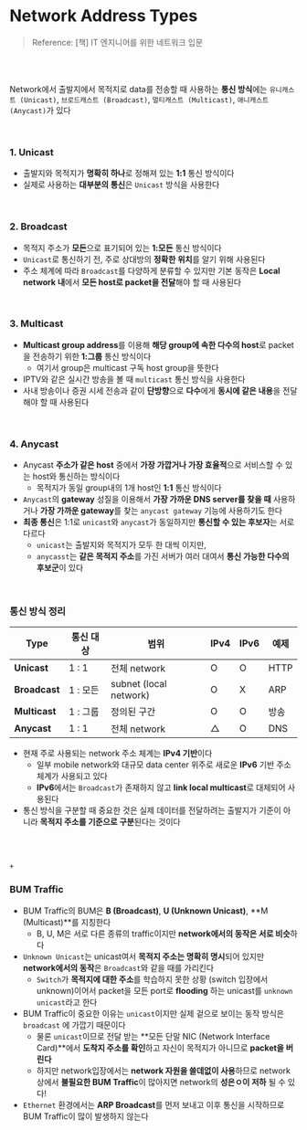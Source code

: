 # Network Address Types

> Reference: [책] IT 엔지니어를 위한 네트워크 입문

<br>

<br>

Network에서 출발지에서 목적지로 data를 전송할 때 사용하는 **통신 방식**에는 `유니캐스트 (Unicast)`, `브로드캐스트 (Broadcast)`, `멀티캐스트 (Multicast)`, `애니캐스트 (Anycast)`가 있다

<br>

### 1. Unicast

- 출발지와 목적지가 **명확히 하나**로 정해져 있는 **1:1** 통신 방식이다
- 실제로 사용하는 **대부분의 통신**은 `Unicast` 방식을 사용한다

<br>

### 2. Broadcast

- 목적지 주소가 **모든**으로 표기되어 있는 **1:모든** 통신 방식이다
- `Unicast`로 통신하기 전, 주로 상대방의 **정확한 위치**를 알기 위해 사용된다
- 주소 체계에 따라 `Broadcast`를 다양하게 분류할 수 있지만 기본 동작은 **Local network 내**에서 **모든 host로 packet을 전달**해야 할 때 사용된다

<br>

### 3. Multicast

- **Multicast group address**를 이용해 **해당 group에 속한 다수의 host**로 packet을 전송하기 위한 **1:그룹**  통신 방식이다
  - 여기서 group은 multicast 구독 host group을 뜻한다
- IPTV와 같은 실시간 방송을 볼 때 `multicast` 통신 방식을 사용한다
- 사내 방송이나 증권 시세 전송과 같이 **단방향**으로 **다수**에게 **동시에 같은 내용**을 전달해야 할 때 사용된다

<br>

### 4. Anycast

- Anycast **주소가 같은 host** 중에서 **가장 가깝거나 가장 효율적**으로 서비스할 수 있는 host와 통신하는 방식이다
  - 목적지가 동일 group내의 1개 host인 **1:1** 통신 방식이다
- `Anycast`의 **gateway** 성질을 이용해서 **가장 가까운 DNS server를 찾을 때** 사용하거나 **가장 가까운 gateway**를 찾는 `anycast gateway` 기능에 사용하기도 한다
- **최종 통신**은 1:1로 `unicast`와 `anycast`가 동일하지만 **통신할 수 있는 후보자**는 서로 다르다
  - `unicast`는 출발지와 목적지가 모두 한 대씩 이지만,
  - `anycasst`는 **같은 목적지 주소**를 가진 서버가 여러 대여서 **통신 가능한 다수의 후보군**이 있다

<br>

### 통신 방식 정리

| Type          | 통신 대상 | 범위                   | IPv4 | IPv6 | 예제 |
| ------------- | --------- | ---------------------- | ---- | ---- | ---- |
| **Unicast**   | 1 : 1     | 전체 network           | O    | O    | HTTP |
| **Broadcast** | 1 : 모든  | subnet (local network) | O    | X    | ARP  |
| **Multicast** | 1 : 그룹  | 정의된 구간            | O    | O    | 방송 |
| **Anycast**   | 1 : 1     | 전체 network           | △    | O    | DNS  |

- 현재 주로 사용되는 network 주소 체계는 **IPv4 기반**이다
  - 일부 mobile network와 대규모 data center 위주로 새로운 **IPv6** 기반 주소 체계가 사용되고 있다
  - **IPv6**에서는 `Broadcast`가 존재하지 않고 **link local multicast**로 대체되어 사용된다
- 통신 방식을 구분할 때 중요한 것은 실제 데이터를 전달하려는 출발지가 기준이 아니라 **목적지 주소를 기준으로 구분**된다는 것이다

<br>

<br>

`+`

### BUM Traffic

- BUM Traffic의 BUM은 **B (Broadcast)**, **U (Unknown Unicast)**, **M (Multicast)**를 지칭한다
  - B, U, M은 서로 다른 종류의 traffic이지만 **network에서의 동작은 서로 비슷**하다
- `Unknown Unicast`는 unicast여서 **목적지 주소는 명확히 명시**되어 있지만 **network에서의 동작**은 `Broadcast`와 같을 때를 가리킨다
  - `Switch`가 **목적지에 대한 주소**를 학습하지 못한 상황 (switch 입장에서 unknown)이어서 packet을 모든 port로 **flooding** 하는 unicast를 `unknown unicast`라고 한다
- BUM Traffic이 중요한 이유는 `unicast`이지만 실제 겉으로 보이는 동작 방식은 `broadcast` 에 가깝기 때문이다
  - 물론 `unicast`이므로 전달 받는 **모든 단말 NIC (Network Interface Card)**에서 **도착지 주소를 확인**하고 자신이 목적지가 아니므로 **packet을 버린다**
  - 하지만 network입장에서는 **network 자원을 쓸데없이 사용**하므로 network 상에서 **불필요한 BUM Traffic**이 많아지면 network의 **성은ㅇ이 저하** 될 수 있다!
- `Ethernet` 환경에서는 **ARP Broadcast**를 먼저 보내고 이후 통신을 시작하므로 BUM Traffic이 많이 발생하지 않는다

